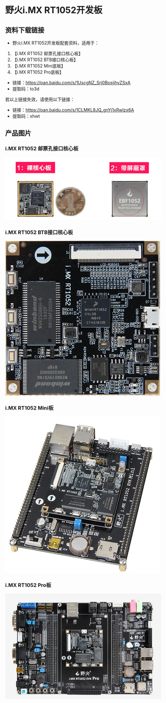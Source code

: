 [](index)

# 野火i.MX RT1052开发板

## 资料下载链接
* 野火i.MX RT1052开发板配套资料，适用于：

1. 【i.MX RT1052 邮票孔接口核心板】
2. 【i.MX RT1052 BTB接口核心板】
3. 【i.MX RT1052 Mini底板】
4. 【i.MX RT1052 Pro底板】
   
* 链接：<https://pan.baidu.com/s/1UscgNZ_Srj0BosjihvZSxA> 
* 提取码：to3d 

若以上链接失效，请使用以下链接：
* 链接：<https://pan.baidu.com/s/1CLMKL8JQ_gnYj1xRwlzx6A> 
* 提取码：xhwt 




## 产品图片

### i.MX RT1052 邮票孔接口核心板
![i.MX RT1052 S1邮票孔接口核心板](../images/imxrt/rt1052/imxrt1052_s1.jpg)

### i.MX RT1052 BTB接口核心板
![i.MX RT1052 BTB接口核心板](../images/imxrt/rt1052/imxrt1052_b1.jpg)

### i.MX RT1052 Mini板
![i.MX RT1052 Mini板](../images/imxrt/rt1052/imxrt1052_mini.jpg)

### i.MX RT1052 Pro板
![i.MX RT1052 Pro底板](../images/imxrt/rt1052/imxrt1052_pro.jpg)
